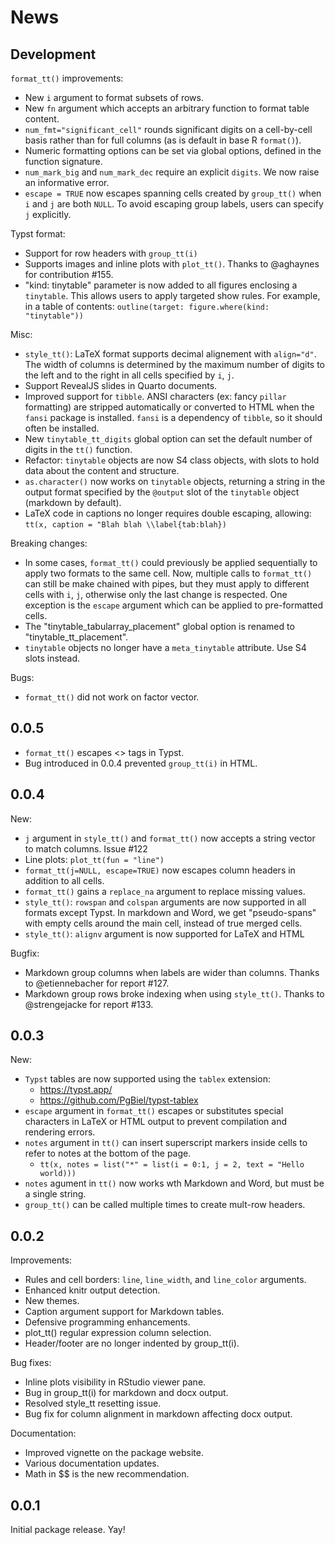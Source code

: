 # News

## Development

`format_tt()` improvements:

* New `i` argument to format subsets of rows.
* New `fn` argument which accepts an arbitrary function to format table content.
* `num_fmt="significant_cell"` rounds significant digits on a cell-by-cell basis rather than for full columns (as is default in base R `format()`).
* Numeric formatting options can be set via global options, defined in the function signature.
* `num_mark_big` and `num_mark_dec` require an explicit `digits`. We now raise an informative error.
* `escape = TRUE` now escapes spanning cells created by `group_tt()` when `i` and `j` are both `NULL`. To avoid escaping group labels, users can specify `j` explicitly.

Typst format:

* Support for row headers with `group_tt(i)`
* Supports images and inline plots with `plot_tt()`. Thanks to @aghaynes for contribution #155.
* "kind: tinytable" parameter is now added to all figures enclosing a `tinytable`. This allows users to apply targeted show rules. For example, in a table of contents: `outline(target: figure.where(kind: "tinytable"))`

Misc:

* `style_tt()`: LaTeX format supports decimal alignement with `align="d"`. The width of columns is determined by the maximum number of digits to the left and to the right in all cells specified by `i`, `j`.
* Support RevealJS slides in Quarto documents.
* Improved support for `tibble`. ANSI characters (ex: fancy `pillar` formatting) are stripped automatically or converted to HTML when the `fansi` package is installed. `fansi` is a dependency of `tibble`, so it should often be installed.
* New `tinytable_tt_digits` global option can set the default number of digits in the `tt()` function.
* Refactor: `tinytable` objects are now S4 class objects, with slots to hold data about the content and structure.
* `as.character()` now works on `tinytable` objects, returning a string in the output format specified by the `@output` slot of the `tinytable` object (markdown by default).
* LaTeX code in captions no longer requires double escaping, allowing: `tt(x, caption = "Blah blah \\label{tab:blah})`

Breaking changes:

* In some cases, `format_tt()` could previously be applied sequentially to apply two formats to the same cell. Now, multiple calls to `format_tt()` can still be make chained with pipes, but they must apply to different cells with `i`, `j`, otherwise only the last change is respected. One exception is the `escape` argument which can be applied to pre-formatted cells.
* The "tinytable_tabularray_placement" global option is renamed to "tinytable_tt_placement".
* `tinytable` objects no longer have a `meta_tinytable` attribute. Use S4 slots instead.

Bugs:

* `format_tt()` did not work on factor vector.

## 0.0.5

* `format_tt()` escapes <> tags in Typst.
* Bug introduced in 0.0.4 prevented `group_tt(i)` in HTML.

## 0.0.4

New:

- `j` argument in `style_tt()` and `format_tt()` now accepts a string vector to match columns. Issue #122
- Line plots: `plot_tt(fun = "line")`
- `format_tt(j=NULL, escape=TRUE)` now escapes column headers in addition to all cells.
- `format_tt()` gains a `replace_na` argument to replace missing values.
- `style_tt()`: `rowspan` and `colspan` arguments are now supported in all formats except Typst. In markdown and Word, we get "pseudo-spans" with empty cells around the main cell, instead of true merged cells.
- `style_tt()`: `alignv` argument is now supported for LaTeX and HTML

Bugfix:

- Markdown group columns when labels are wider than columns. Thanks to @etiennebacher for report #127.
- Markdown group rows broke indexing when using `style_tt()`. Thanks to @strengejacke for report #133.


## 0.0.3

New:

- `Typst` tables are now supported using the `tablex` extension: 
  - https://typst.app/
  - https://github.com/PgBiel/typst-tablex
- `escape` argument in `format_tt()` escapes or substitutes special characters in LaTeX or HTML output to prevent compilation and rendering errors.
- `notes` argument in `tt()` can insert superscript markers inside cells to refer to notes at the bottom of the page.
  - `tt(x, notes = list("*" = list(i = 0:1, j = 2, text = "Hello world)))`
- `notes` agument in `tt()` now works wth Markdown and Word, but must be a single string.
- `group_tt()` can be called multiple times to create mult-row headers.


## 0.0.2

Improvements:

- Rules and cell borders: `line`, `line_width`, and `line_color` arguments.
- Enhanced knitr output detection.
- New themes.
- Caption argument support for Markdown tables.
- Defensive programming enhancements.
- plot_tt() regular expression column selection.
- Header/footer are no longer indented by group_tt(i).

Bug fixes:

- Inline plots visibility in RStudio viewer pane.
- Bug in group_tt(i) for markdown and docx output.
- Resolved style_tt resetting issue.
- Bug fix for column alignment in markdown affecting docx output.

Documentation:

- Improved vignette on the package website. 
- Various documentation updates.
- Math in $$ is the new recommendation.


## 0.0.1

Initial package release. Yay!
